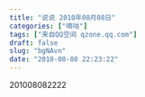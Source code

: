 ```yaml
---
title: "说说 2010年08月08日"
categories: ["嘀咕"]
tags: ["来自QQ空间 qzone.qq.com"]
draft: false
slug: "bgNAvn"
date: "2010-08-08 22:23:22"
---
```


201008082222

